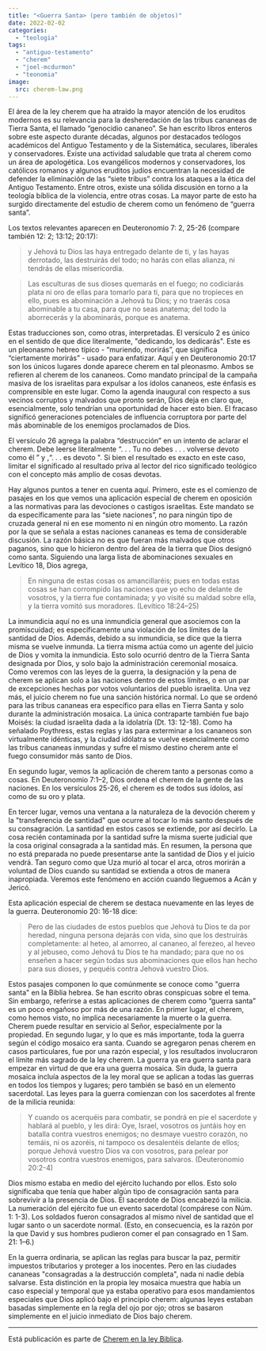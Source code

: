 ```yaml
---
title: "<Guerra Santa> (pero también de objetos)"
date: 2022-02-02
categories: 
  - "teologia"
tags: 
  - "antiguo-testamento"
  - "cherem"
  - "joel-mcdurmon"
  - "teonomia"
image:
  src: cherem-law.png
---
```


El área de la ley cherem que ha atraído la mayor atención de los eruditos modernos es su relevancia para la desheredación de las tribus cananeas de Tierra Santa, el llamado “genocidio cananeo”. Se han escrito libros enteros sobre este aspecto durante décadas, algunos por destacados teólogos académicos del Antiguo Testamento y de la Sistemática, seculares, liberales y conservadores. Existe una actividad saludable que trata al cherem como un área de apologética. Los evangélicos modernos y conservadores, los católicos romanos y algunos eruditos judíos encuentran la necesidad de defender la eliminación de las “siete tribus” contra los ataques a la ética del Antiguo Testamento. Entre otros, existe una sólida discusión en torno a la teología bíblica de la violencia, entre otras cosas. La mayor parte de esto ha surgido directamente del estudio de cherem como un fenómeno de “guerra santa”.

Los textos relevantes aparecen en Deuteronomio 7: 2, 25-26 (compare también 12: 2; 13:12; 20:17):

> y Jehová tu Dios las haya entregado delante de ti, y las hayas derrotado, las destruirás del todo; no harás con ellas alianza, ni tendrás de ellas misericordia.

> Las esculturas de sus dioses quemarás en el fuego; no codiciarás plata ni oro de ellas para tomarlo para ti, para que no tropieces en ello, pues es abominación a Jehová tu Dios; y no traerás cosa abominable a tu casa, para que no seas anatema; del todo la aborrecerás y la abominarás, porque es anatema.

Estas traducciones son, como otras, interpretadas. El versículo 2 es único en el sentido de que dice literalmente, "dedicando, los dedicarás". Este es un pleonasmo hebreo típico - “muriendo, morirás”, que significa “ciertamente morirás” - usado para enfatizar. Aquí y en Deuteronomio 20:17 son los únicos lugares donde aparece cherem en tal pleonasmo. Ambos se refieren al cherem de los cananeos. Como mandato principal de la campaña masiva de los israelitas para expulsar a los ídolos cananeos, este énfasis es comprensible en este lugar. Como la agenda inaugural con respecto a sus vecinos corruptos y malvados que pronto serán, Dios deja en claro que, esencialmente, solo tendrían una oportunidad de hacer esto bien. El fracaso significó generaciones potenciales de influencia corruptora por parte del más abominable de los enemigos proclamados de Dios.

El versículo 26 agrega la palabra “destrucción” en un intento de aclarar el cherem. Debe leerse literalmente “. . . Tu no debes . . . volverse devoto como él ” y ,“. . . es devoto ". Si bien el resultado es exacto en este caso, limitar el significado al resultado priva al lector del rico significado teológico con el concepto más amplio de cosas devotas.

Hay algunos puntos a tener en cuenta aquí. Primero, este es el comienzo de pasajes en los que vemos una aplicación especial de cherem en oposición a las normativas para las devociones o castigos israelitas. Este mandato se da específicamente para las “siete naciones”, no para ningún tipo de cruzada general ni en ese momento ni en ningún otro momento. La razón por la que se señala a estas naciones cananeas es tema de considerable discusión. La razón básica no es que fueran más malvados que otros paganos, sino que lo hicieron dentro del área de la tierra que Dios designó como santa. Siguiendo una larga lista de abominaciones sexuales en Levítico 18, Dios agrega,

> En ninguna de estas cosas os amancillaréis; pues en todas estas cosas se han corrompido las naciones que yo echo de delante de vosotros, y la tierra fue contaminada; y yo visité su maldad sobre ella, y la tierra vomitó sus moradores. (Levítico 18:24–25)

La inmundicia aquí no es una inmundicia general que asociemos con la promiscuidad; es específicamente una violación de los límites de la santidad de Dios. Además, debido a su inmundicia, se dice que la tierra misma se vuelve inmunda. La tierra misma actúa como un agente del juicio de Dios y vomita la inmundicia. Esto solo ocurrió dentro de la Tierra Santa designada por Dios, y solo bajo la administración ceremonial mosaica. Como veremos con las leyes de la guerra, la designación y la pena de cherem se aplican solo a las naciones dentro de estos límites, o en un par de excepciones hechas por votos voluntarios del pueblo israelita. Una vez más, el juicio cherem no fue una sanción histórica normal. Lo que se ordenó para las tribus cananeas era específico para ellas en Tierra Santa y solo durante la administración mosaica. La única contraparte también fue bajo Moisés: la ciudad israelita dada a la idolatría (Dt. 13: 12-18). Como ha señalado Poythress, estas reglas y las para exterminar a los cananeos son virtualmente idénticas, y la ciudad idólatra se vuelve esencialmente como las tribus cananeas inmundas y sufre el mismo destino cherem ante el fuego consumidor más santo de Dios.

En segundo lugar, vemos la aplicación de cherem tanto a personas como a cosas. En Deuteronomio 7:1–2, Dios ordena el cherem de la gente de las naciones. En los versículos 25-26, el cherem es de todos sus ídolos, así como de su oro y plata.

En tercer lugar, vemos una ventana a la naturaleza de la devoción cherem y la "transferencia de santidad" que ocurre al tocar lo más santo después de su consagración. La santidad en estos casos se extiende, por así decirlo. La cosa recién contaminada por la santidad sufre la misma suerte judicial que la cosa original consagrada a la santidad más. En resumen, la persona que no está preparada no puede presentarse ante la santidad de Dios y el juicio vendrá. Tan seguro como que Uza murió al tocar el arca, otros morirán a voluntad de Dios cuando su santidad se extienda a otros de manera inapropiada. Veremos este fenómeno en acción cuando lleguemos a Acán y Jericó.

Esta aplicación especial de cherem se destaca nuevamente en las leyes de la guerra. Deuteronomio 20: 16-18 dice:

> Pero de las ciudades de estos pueblos que Jehová tu Dios te da por heredad, ninguna persona dejarás con vida, sino que los destruirás completamente: al heteo, al amorreo, al cananeo, al ferezeo, al heveo y al jebuseo, como Jehová tu Dios te ha mandado; para que no os enseñen a hacer según todas sus abominaciones que ellos han hecho para sus dioses, y pequéis contra Jehová vuestro Dios.

Estos pasajes componen lo que comúnmente se conoce como "guerra santa" en la Biblia hebrea. Se han escrito obras conspicuas sobre el tema. Sin embargo, referirse a estas aplicaciones de cherem como “guerra santa” es un poco engañoso por más de una razón. En primer lugar, el cherem, como hemos visto, no implica necesariamente la muerte o la guerra. Cherem puede resultar en servicio al Señor, especialmente por la propiedad. En segundo lugar, y lo que es más importante, toda la guerra según el código mosaico era santa. Cuando se agregaron penas cherem en casos particulares, fue por una razón especial, y los resultados involucraron el límite más sagrado de la ley cherem. La guerra ya era guerra santa para empezar en virtud de que era una guerra mosaica. Sin duda, la guerra mosaica incluía aspectos de la ley moral que se aplican a todas las guerras en todos los tiempos y lugares; pero también se basó en un elemento sacerdotal. Las leyes para la guerra comienzan con los sacerdotes al frente de la milicia reunida:

> Y cuando os acerquéis para combatir, se pondrá en pie el sacerdote y hablará al pueblo, y les dirá: Oye, Israel, vosotros os juntáis hoy en batalla contra vuestros enemigos; no desmaye vuestro corazón, no temáis, ni os azoréis, ni tampoco os desalentéis delante de ellos; porque Jehová vuestro Dios va con vosotros, para pelear por vosotros contra vuestros enemigos, para salvaros. (Deuteronomio 20:2-4)

Dios mismo estaba en medio del ejército luchando por ellos. Esto solo significaba que tenía que haber algún tipo de consagración santa para sobrevivir a la presencia de Dios. El sacerdote de Dios encabezó la milicia. La numeración del ejército fue un evento sacerdotal (compárese con Núm. 1: 1-3). Los soldados fueron consagrados al mismo nivel de santidad que el lugar santo o un sacerdote normal. (Esto, en consecuencia, es la razón por la que David y sus hombres pudieron comer el pan consagrado en 1 Sam. 21: 1–6.)

En la guerra ordinaria, se aplican las reglas para buscar la paz, permitir impuestos tributarios y proteger a los inocentes. Pero en las ciudades cananeas "consagradas a la destrucción completa", nada ni nadie debía salvarse. Esta distinción en la propia ley mosaica muestra que había un caso especial y temporal que ya estaba operativo para esos mandamientos especiales que Dios aplicó bajo el principio cherem: algunas leyes estaban basadas simplemente en la regla del ojo por ojo; otros se basaron simplemente en el juicio inmediato de Dios bajo cherem.

* * *

Está publicación es parte de [Cherem en la ley Biblica](/articles/cherem-en-la-ley-biblica).

